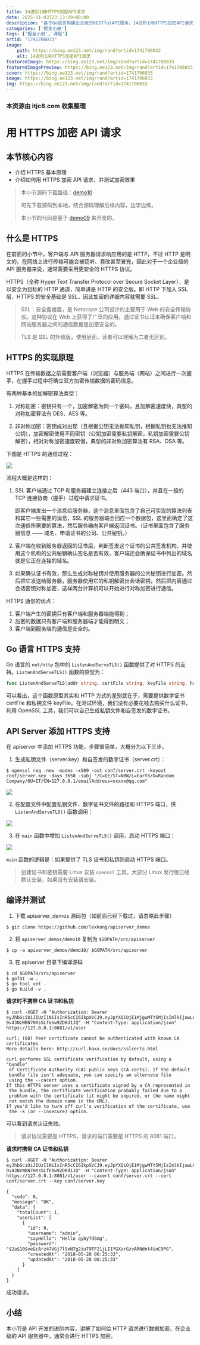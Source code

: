 ```yaml
---
title: 14进阶1用HTTPS加密API请求
date: 2025-11-03T23:13:29+08:00
description: "基于Go语言构建企业级的RESTfulAPI服务，14进阶1用HTTPS加密API请求"
categories: ['掘金小册']
tags: ['掘金小册','课程']
artid: "1741706033"
image:
    path: https://bing.ee123.net/img/rand?artid=1741706033
    alt: 14进阶1用HTTPS加密API请求
featuredImage: https://bing.ee123.net/img/rand?artid=1741706033
featuredImagePreview: https://bing.ee123.net/img/rand?artid=1741706033
cover: https://bing.ee123.net/img/rand?artid=1741706033
image: https://bing.ee123.net/img/rand?artid=1741706033
img: https://bing.ee123.net/img/rand?artid=1741706033
---
```


### 本资源由 itjc8.com 收集整理
# 用 HTTPS 加密 API 请求

## 本节核心内容

+ 介绍 HTTPS 基本原理
+ 介绍如何用 HTTPS 加密 API 请求，并测试加密效果

> 本小节源码下载路径：[demo10](https://github.com/lexkong/apiserver_demos/tree/master/demo10)
>
> 可先下载源码到本地，结合源码理解后续内容，边学边练。
>
> 本小节的代码是基于 [demo09](https://github.com/lexkong/apiserver_demos/tree/master/demo09) 来开发的。


## 什么是 HTTPS

在前面的小节中，客户端与 API 服务器请求响应用的是 HTTP，不过 HTTP 是明文的，在网络上进行传输可能会被窃听、篡改甚至冒充，因此对于一个企业级的 API 服务器来说，通常需要采用更安全的 HTTPS 协议。

HTTPS（全称 Hyper Text Transfer Protocol over Secure Socket Layer），是以安全为目标的 HTTP 通道，简单讲是 HTTP 的安全版。即 HTTP 下加入 SSL 层，HTTPS 的安全基础是 SSL，因此加密的详细内容就需要 SSL。

>  SSL：安全套接层，是 Netscape 公司设计的主要用于 Web 的安全传输协议。这种协议在 Web 上获得了广泛的应用。通过证书认证来确保客户端和网站服务器之间的通信数据是加密安全的。
>
> TLS 是 SSL 的升级版，使用层面，读者可以理解为二者无区别。

##  HTTPS 的实现原理

HTTPS 在传输数据之前需要客户端（浏览器）与服务端（网站）之间进行一次握手，在握手过程中将确立双方加密传输数据的密码信息。

有两种基本的加解密算法类型：

1. 对称加密：密钥只有一个，加密解密为同一个密码，且加解密速度快，典型的对称加密算法有 DES、AES 等。

2. 非对称加密：密钥成对出现（且根据公钥无法推知私钥，根据私钥也无法推知公钥），加密解密使用不同密钥（公钥加密需要私钥解密，私钥加密需要公钥解密），相对对称加密速度较慢，典型的非对称加密算法有 RSA、DSA 等。

下图是 HTTPS 的通信过程：

![](https://user-gold-cdn.xitu.io/2018/6/7/163dae1f30eba0a6?w=369&h=408&f=jpeg&s=28302)

流程大概是这样的：

1. SSL 客户端通过 TCP 和服务器建立连接之后（443 端口），并且在一般的 TCP 连接协商（握手）过程中请求证书。
    
    即客户端发出一个消息给服务器，这个消息里面包含了自己可实现的算法列表和其它一些需要的消息，SSL 的服务器端会回应一个数据包，这里面确定了这次通信所需要的算法，然后服务器向客户端返回证书。（证书里面包含了服务器信息 —— 域名、申请证书的公司、公共秘钥。）                 
2. 客户端在收到服务器返回的证书后，判断签发这个证书的公共签发机构，并使用这个机构的公共秘钥确认签名是否有效，客户端还会确保证书中列出的域名就是它正在连接的域名。

3. 如果确认证书有效，那么生成对称秘钥并使用服务器的公共秘钥进行加密。然后把它发送给服务器，服务器使用它的私钥解密出会话密钥，然后把内容通过会话密钥对称加密，这样两台计算机可以开始进行对称加密进行通信。

HTTPS 通信的优点：

1. 客户端产生的密钥只有客户端和服务器端能得到；
2. 加密的数据只有客户端和服务器端才能得到明文；
3. 客户端到服务端的通信是安全的。

## Go 语言 HTTPS 支持

Go 语言的 `net/http` 包中的 `ListenAndServeTLS()` 函数提供了对 HTTPS 的支持。`ListenAndServeTLS()` 函数的原型为：

```go
func ListenAndServeTLS(addr string, certFile string, keyFile string, handler Handler) error
```

可以看出，这个函数原型其实和 HTTP 方式的差别就在于，需要提供数字证书 certFile 和私钥文件 keyFile。在测试环境，我们没有必要花钱去购买什么证书，利用 OpenSSL 工具，我们可以自己生成私钥文件和自签发的数字证书。


## API Server 添加 HTTPS 支持

在 apiserver 中添加 HTTPS 功能，步骤很简单，大概分为以下三步。

1. 生成私钥文件（server.key）和自签发的数字证书（server.crt）：

```
$ openssl req -new -nodes -x509 -out conf/server.crt -keyout conf/server.key -days 3650 -subj "/C=DE/ST=NRW/L=Earth/O=Random Company/OU=IT/CN=127.0.0.1/emailAddress=xxxxx@qq.com"
```

![](https://user-gold-cdn.xitu.io/2018/6/5/163cf724c4b040d0?w=956&h=75&f=png&s=5862)

2. 在配置文件中配置私钥文件、数字证书文件的路径和 HTTPS 端口，供 `ListenAndServeTLS()` 函数调用：

![](https://user-gold-cdn.xitu.io/2018/6/5/163cf71f93559335?w=990&h=251&f=png&s=27287)

3. 在 `main` 函数中增加 `ListenAndServeTLS()` 调用，启动 HTTPS 端口：

![](https://user-gold-cdn.xitu.io/2018/6/5/163cf74236089563?w=1457&h=503&f=png&s=42677)

`main` 函数的逻辑是：如果提供了 TLS 证书和私钥则启动 HTTPS 端口。

> 创建证书和密钥需要 Linux 安装 `openssl` 工具，大部分 Linux 发行版已经默认安装，如果没有安装请安装。

## 编译并测试

1. 下载 apiserver_demos 源码包（如前面已经下载过，请忽略此步骤）

```
$ git clone https://github.com/lexkong/apiserver_demos
```

2. 将 `apiserver_demos/demo10` 复制为 `$GOPATH/src/apiserver`

```
$ cp -a apiserver_demos/demo10/ $GOPATH/src/apiserver
```

3. 在 apiserver 目录下编译源码

```
$ cd $GOPATH/src/apiserver
$ gofmt -w .
$ go tool vet .
$ go build -v .
```

**请求时不携带 CA 证书和私钥**

```
$ curl -XGET -H "Authorization: Bearer eyJhbGciOiJIUzI1NiIsInR5cCI6IkpXVCJ9.eyJpYXQiOjE1MjgwMTY5MjIsImlkIjowLCJuYmYiOjE1MjgwMTY5MjIsInVzZXJuYW1lIjoiYWRtaW4ifQ.LjxrK9DuAwAzUD8-9v43NzWBN7HXsSLfebw92DKd1JQ" -H "Content-Type: application/json" https://127.0.0.1:8081/v1/user

curl: (60) Peer certificate cannot be authenticated with known CA certificates
More details here: http://curl.haxx.se/docs/sslcerts.html

curl performs SSL certificate verification by default, using a "bundle"
 of Certificate Authority (CA) public keys (CA certs). If the default
 bundle file isn't adequate, you can specify an alternate file
 using the --cacert option.
If this HTTPS server uses a certificate signed by a CA represented in
 the bundle, the certificate verification probably failed due to a
 problem with the certificate (it might be expired, or the name might
 not match the domain name in the URL).
If you'd like to turn off curl's verification of the certificate, use
 the -k (or --insecure) option.
```

可以看到请求认证失败。

> 请求协议需要是 HTTPS，请求的端口需要是 HTTPS 的 8081 端口。

**请求时携带 CA 证书和私钥**

```
$ curl -XGET -H "Authorization: Bearer eyJhbGciOiJIUzI1NiIsInR5cCI6IkpXVCJ9.eyJpYXQiOjE1MjgwMTY5MjIsImlkIjowLCJuYmYiOjE1MjgwMTY5MjIsInVzZXJuYW1lIjoiYWRtaW4ifQ.LjxrK9DuAwAzUD8-9v43NzWBN7HXsSLfebw92DKd1JQ" -H "Content-Type: application/json" https://127.0.0.1:8081/v1/user --cacert conf/server.crt --cert conf/server.crt --key conf/server.key

{
  "code": 0,
  "message": "OK",
  "data": {
    "totalCount": 1,
    "userList": [
      {
        "id": 0,
        "username": "admin",
        "sayHello": "Hello qybyTdSmg",
        "password": "$2a$10$veGcArz47VGj7l9xN7g2iuT9TF21jLI1YGXarGzvARNdnt4inC9PG",
        "createdAt": "2018-05-28 00:25:33",
        "updatedAt": "2018-05-28 00:25:33"
      }
    ]
  }
}

```

成功请求。


## 小结

本小节是 API 开发的进阶内容，讲解了如何给 HTTP 请求进行数据加密。在企业级的 API 服务器中，通常会进行 HTTPS 加密。
